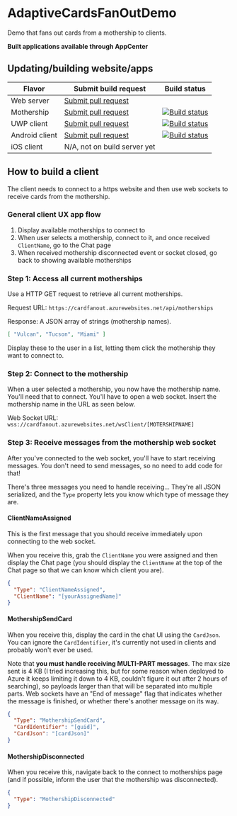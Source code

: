 # AdaptiveCardsFanOutDemo

Demo that fans out cards from a mothership to clients.

**Built applications available through AppCenter**

## Updating/building website/apps

| Flavor | Submit build request | Build status |
| -- | -- | -- |
| Web server | [Submit pull request](https://github.com/anbare/AdaptiveCardsFanOutDemo/compare/web-publish...master) |  |
| Mothership | [Submit pull request](https://github.com/anbare/AdaptiveCardsFanOutDemo/compare/appcenter-mothership...master) | [![Build status](https://build.appcenter.ms/v0.1/apps/131d5f14-6bec-48e1-bb28-6fb16ba6b1d2/branches/appcenter-mothership/badge)](https://appcenter.ms) |
| UWP client | [Submit pull request](https://github.com/anbare/AdaptiveCardsFanOutDemo/compare/appcenter-uwpclient...master) | [![Build status](https://build.appcenter.ms/v0.1/apps/e3247ffc-a923-4364-bc56-5152292a7f4c/branches/appcenter-uwpclient/badge)](https://appcenter.ms) |
| Android client | [Submit pull request](https://github.com/anbare/AdaptiveCardsFanOutDemo/compare/appcenter-droid...master) | [![Build status](https://build.appcenter.ms/v0.1/apps/a18e1f95-c9e0-40d0-9579-559d476bd09e/branches/appcenter-droid/badge)](https://appcenter.ms) |
| iOS client | N/A, not on build server yet | |


## How to build a client

The client needs to connect to a https website and then use web sockets to receive cards from the mothership.


### General client UX app flow

1. Display available motherships to connect to
2. When user selects a mothership, connect to it, and once received `ClientName`, go to the Chat page
3. When received mothership disconnected event or socket closed, go back to showing available motherships


### Step 1: Access all current motherships

Use a HTTP GET request to retrieve all current motherships.

Request URL: `https://cardfanout.azurewebsites.net/api/motherships`

Response: A JSON array of strings (mothership names).

```json
[ "Vulcan", "Tucson", "Miami" ]
```

Display these to the user in a list, letting them click the mothership they want to connect to.


### Step 2: Connect to the mothership

When a user selected a mothership, you now have the mothership name. You'll need that to connect. You'll have to open a web socket. Insert the mothership name in the URL as seen below.

Web Socket URL: `wss://cardfanout.azurewebsites.net/wsClient/[MOTERSHIPNAME]`


### Step 3: Receive messages from the mothership web socket

After you've connected to the web socket, you'll have to start receiving messages. You don't need to send messages, so no need to add code for that!

There's three messages you need to handle receiving... They're all JSON serialized, and the `Type` property lets you know which type of message they are.

#### ClientNameAssigned

This is the first message that you should receive immediately upon connecting to the web socket.

When you receive this, grab the `ClientName` you were assigned and then display the Chat page (you should display the `ClientName` at the top of the Chat page so that we can know which client you are).


```json
{
  "Type": "ClientNameAssigned",
  "ClientName": "[yourAssignedName]"
}
```

#### MothershipSendCard

When you receive this, display the card in the chat UI using the `CardJson`. You can ignore the `CardIdentifier`, it's currently not used in clients and probably won't ever be used.

Note that **you must handle receiving MULTI-PART messages**. The max size sent is 4 KB (I tried increasing this, but for some reason when deployed to Azure it keeps limiting it down to 4 KB, couldn't figure it out after 2 hours of searching), so payloads larger than that will be separated into multiple parts. Web sockets have an "End of message" flag that indicates whether the message is finished, or whether there's another message on its way.

```json
{
  "Type": "MothershipSendCard",
  "CardIdentifier": "[guid]",
  "CardJson": "[cardJson]"
}
```

#### MothershipDisconnected

When you receive this, navigate back to the connect to motherships page (and if possible, inform the user that the mothership was disconnected).

```json
{
  "Type": "MothershipDisconnected"
}
```
